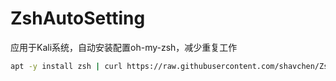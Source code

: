 # ZshAutoSetting

应用于Kali系统，自动安装配置oh-my-zsh，减少重复工作

```bash
apt -y install zsh | curl https://raw.githubusercontent.com/shavchen/ZshAutoSetting/main/auto.sh | zsh ; zsh
```
